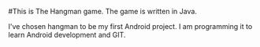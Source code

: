 #This is The Hangman game.
The game is written in Java.

I've chosen hangman to be my first Android project. I am programming it to learn Android development and GIT.
